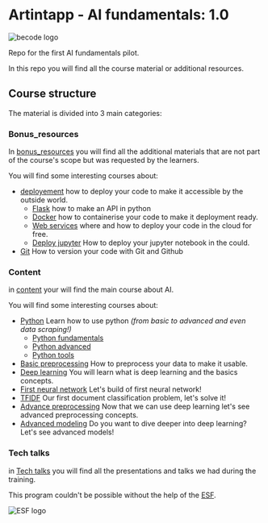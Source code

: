 # Artintapp - AI fundamentals: 1.0

![becode logo](https://becode.org/app/uploads/2020/03/cropped-becode-logo-seal.png)

Repo for the first AI fundamentals pilot.

In this repo you will find all the course material or additional resources.


## Course structure

The material is divided into 3 main categories:

### Bonus_resources
In [bonus_resources](./bonus_resources) you will find all the additional materials that are not part of the course's scope but was requested by the learners.

You will find some interesting courses about:
- [deployement](./bonus_resources/deployment) how to deploy your code to make it accessible by the outside world.
    - [Flask](./bonus_resources/deployment/1.Flask) how to make an API in python
    - [Docker](./bonus_resources/deployment/2.Docker) how to containerise your code to make it deployment ready.
    - [Web services](./bonus_resources/deployment/4.Web_Application) where and how  to deploy your code in the cloud for free.
    - [Deploy jupyter](./bonus_resources/deployment/5.deploy_jupyter) How  to deploy your jupyter  notebook in the could.
- [Git](./bonus_resources/Git) How to version your code with Git and Github

### Content
in [content](./content) your will find the main course about AI.

You will find some interesting courses about:
- [Python](./content/1.python) Learn how to use python *(from basic to advanced and even data scraping!)*
    - [Python fundamentals](./content/1.python/1.python_fundamentals)
    - [Python advanced](./content/1.python/2.python_advanced)
    - [Python tools](./content/1.python/3.python_tools)
- [Basic preprocessing](./content/2.basic_preprocessing) How to preprocess your data to make it usable.
- [Deep learning](./content/3.deep_learning_intro) You will learn what is deep learning and  the basics concepts.
- [First neural network](./content/4.First_neural_network) Let's build of first neural network!
- [TFIDF](./content/5.TFIDF) Our first document classification problem, let's solve it!
- [Advance preprocessing](./content/6.advanced_preprocessing) Now that we can use deep learning let's see advanced preprocessing concepts.
- [Advanced modeling](./content/7.advanced_modeling) Do you want to dive deeper into deep learning? Let's see advanced models!

### Tech talks
in [Tech talks](./Tech_talks) you will find all the presentations and talks we had during the training.

This program couldn't be  possible  without the help of the [ESF](https://www.esf-vlaanderen.be/nl).

![ESF logo](https://esf-vlaanderen.be/sites/default/files/afbeeldingen/combinatielogo_esf_0.jpg)
